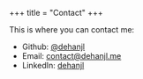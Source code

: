 +++
title = "Contact"
+++

This is where you can contact me:
- <i class="fa-brands fa-github"></i> Github: [@dehanjl](https://github.com/dehanjl)
- <i class="fa-solid fa-envelope"></i> Email: [contact@dehanjl.me](mailto:contact@dehanjl.me)
- <i class="fa-brands fa-linkedin"></i> LinkedIn: [dehanjl](https://www.linkedin.com/in/dehanjl/)